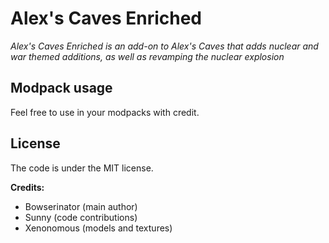 # Alex's Caves Enriched

*Alex's Caves Enriched is an add-on to Alex's Caves that adds nuclear and war themed additions, as well as revamping the nuclear explosion*

## Modpack usage

Feel free to use in your modpacks with credit.

## License
The code is under the MIT license.

**Credits:**
- Bowserinator (main author)
- Sunny (code contributions)
- Xenonomous (models and textures)
